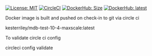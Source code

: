 

[![License: MIT](https://img.shields.io/badge/License-MIT-yellow.svg)](https://opensource.org/licenses/MIT) [![CircleCI](https://circleci.com/gh/kesterriley/maxscale-server-dockerfile.svg?style=shield&circle-token=c680133b02b617dbb8091bc5a55fef464886a445)](https://circleci.com/gh/kesterriley/maxscale-server-dockerfile) [![DockerHub: Size](https://img.shields.io/docker/image-size/kesterriley/mdb-test-10-4-maxscale?sort=semver)](https://hub.docker.com/repository/docker/kesterriley/mdb-test-10-4-maxscale/) [![DockerHub: latest](https://img.shields.io/docker/v/kesterriley/mdb-test-10-4-maxscale.svg?sort=semver)](https://hub.docker.com/repository/docker/kesterriley/mdb-test-10-4-maxscale/)




Docker image is built and pushed on check-in to git via circle ci

 kesterriley/mdb-test-10-4-maxscale:latest




To validate circle ci config

circleci config validate
